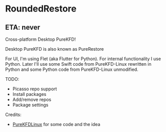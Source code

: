 # RoundedRestore

## ETA: never

Cross-platform Desktop PureKFD!

Desktop PureKFD is also known as PureRestore

For UI, I'm using Flet (aka Flutter for Python). For internal functionality I use Python. Later I'll use some Swift code from PureKFD-Linux rewritten in Python and some Python code from PureKFD-Linux unmodified.

TODO:

- Picasso repo support
- Install packages
- Add/remove repos
- Package settings

Credits:

- [PureKFDLinux](https://github.com/Lrdsnow/PureKFDLinux) for some code and the idea